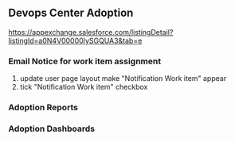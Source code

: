 ## Devops Center Adoption 

https://appexchange.salesforce.com/listingDetail?listingId=a0N4V00000IySGQUA3&tab=e

### Email Notice for work item assignment
1. update user page layout make "Notification Work item" appear
2. tick "Notification Work item" checkbox

### Adoption Reports


### Adoption Dashboards





